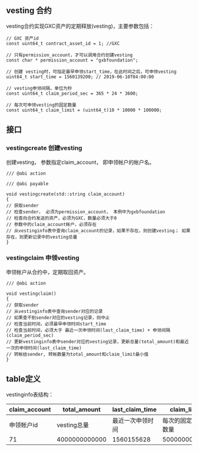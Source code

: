 ## vesting 合约
vesting合约实现GXC资产的定期释放(vesting)，主要参数包括：

```
// GXC 资产id
const uint64_t contract_asset_id = 1; //GXC

// 只有permission_account，才可以调用合约创建vesting
const char * permission_account = "gxbfoundation";

// 创建 vesting时，可指定最早申领start_time，在此时间之后，可申领vesting
uint64_t start_time = 1560139200; // 2019-06-10T04:00:00

// vesting申领间隔，单位为秒
const uint64_t claim_period_sec = 365 * 24 * 3600;

// 每次可申领vesting的固定数量
const uint64_t claim_limit = (uint64_t)10 * 10000 * 100000;
```

## 接口
### vestingcreate 创建vesting
创建vesting， 参数指定claim_account， 即申领帐户的帐户名。

```
/// @abi action

/// @abi payable

void vestingcreate(std::string claim_account)
{
// 获取sender
// 检查sender， 必须为permission_account， 本例中为gxbfoundation
// 检查向合约发送的资产，必须为GXC，数量必须大于0
// 参数中的claim_account帐户，必须存在
// 从vestinginfo表中查询claim_account的记录，如果不存在，则创建vesting； 如果存在，则更新记录中的vesting总量
}
```


### vestingclaim 申领vesting
申领帐户从合约中，定期取回资产。

```
/// @abi action
    
void vestingclaim()
{
// 获取sender
// 从vestinginfo表中查询sender对应的记录
// 如果查不到sender对应的vesting记录，则中止
// 检查当前时间，必须最早申领时间start_time
// 检查当前时间，必须大于 最近一次申领时间(last_claim_time) + 申领间隔(claim_period_sec)
// 更新vestinginfo表中sender对应的vesting记录，更新总量(total_amount)和最近一次的申领时间(last_claim_time)
// 转帐给sender, 转帐数量为total_amount和claim_limit最小值
}
```


## table定义

vestinginfo表结构：

claim_account | total_amount | last_claim_time | claim_limit
---|---|---|---
申领帐户id| vesting总量| 最近一次申领时间 | 每次的固定申领数量
71 | 4000000000000 | 1560155628 |  500000000000

